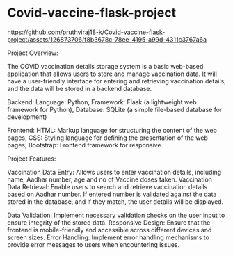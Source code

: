 # Covid-vaccine-flask-project

https://github.com/pruthviraj18-k/Covid-vaccine-flask-project/assets/126873706/f8b3678c-78ee-4195-a99d-4311c3767a6a

Project Overview:

The COVID vaccination details storage system is a basic web-based application that allows users to store and manage vaccination data. It will have a user-friendly interface for entering and retrieving vaccination details, and the data will be stored in a backend database.

Backend:
Language: Python, 
Framework: Flask (a lightweight web framework for Python), 
Database: SQLite (a simple file-based database for development)

Frontend:
HTML: Markup language for structuring the content of the web pages, 
CSS: Styling language for defining the presentation of the web pages, 
Bootstrap: Frontend framework for responsive.

Project Features:

Vaccination Data Entry: Allows users to enter vaccination details, including name, Aadhar number, age and no of Vaccine doses taken.
Vaccination Data Retrieval: Enable users to search and retrieve vaccination details based on Aadhar number.
If entered number is validated against the data stored in the database, and if they match, the user details will be displayed.

Data Validation: Implement necessary validation checks on the user input to ensure integrity of the stored data.
Responsive Design: Ensure that the frontend is mobile-friendly and accessible across different devices and screen sizes.
Error Handling: Implement error handling mechanisms to provide error messages to users when encountering issues.


